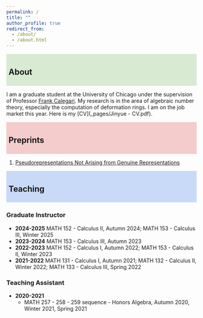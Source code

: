 ```yaml
---
permalink: /
title: ""
author_profile: true
redirect_from: 
  - /about/
  - /about.html
---
```

<div style="background-color:#D9EAD3; padding:6px;">
<h2>About</h2>
</div>

I am a graduate student at the University of Chicago under the supervision of Professor [Frank Calegari](https://math.uchicago.edu/~fcale/). My research is in the area of algebraic number theory, especially the computation of deformation rings. I am on the job market this year. Here is my [CV](_pages/Jinyue - CV.pdf).

<div style="background-color:#F4CCCC; padding:6px;">
<h2>Preprints</h2>
</div>

1. [Pseudorepresentations Not Arising from Genuine Representations](https://arxiv.org/abs/2310.16953)

<div style="background-color:#C9DAF8; padding:6px;">
<h2>Teaching</h2>
</div>

### Graduate Instructor 
- **2024-2025** MATH 152 - Calculus II, Autumn 2024; MATH 153 - Calculus III, Winter 2025
- **2023-2024** MATH 153 - Calculus III, Autumn 2023
- **2022-2023** MATH 152 - Calculus I, Autumn 2022; MATH 153 - Calculus II, Winter 2023
- **2021-2022** MATH 131 - Calculus I, Autumn 2021; MATH 132 - Calculus II, Winter 2022; MATH 133 - Calculus III, Spring 2022

### Teaching Assistant
- **2020-2021**
  - MATH 257 - 258 - 259 sequence - Honors Algebra, Autumn 2020, Winter 2021, Spring 2021
